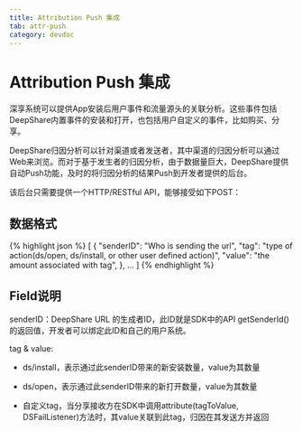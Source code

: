 ```yaml
---
title: Attribution Push 集成
tab: attr-push
category: devdoc
---
```

# Attribution Push 集成

深享系统可以提供App安装后用户事件和流量源头的关联分析。这些事件包括DeepShare内置事件的安装和打开，也包括用户自定义的事件，比如购买、分享。

DeepShare归因分析可以针对渠道或者发送者，其中渠道的归因分析可以通过Web来浏览。而对于基于发生者的归因分析，由于数据量巨大，DeepShare提供自动Push功能，及时的将归因分析的结果Push到开发者提供的后台。

该后台只需要提供一个HTTP/RESTful API，能够接受如下POST：

## 数据格式

{% highlight json %}
[
    {
        "senderID": "Who is sending the url",
        "tag": "type of action(ds/open, ds/install, or other user defined action)",
        "value": "the amount associated with tag",
    },
    ...
]
{% endhighlight %}

## Field说明
senderID：DeepShare URL 的生成者ID，此ID就是SDK中的API getSenderId() 的返回值，开发者可以绑定此ID和自己的用户系统。

tag & value:

- ds/install，表示通过此senderID带来的新安装数量，value为其数量

- ds/open，表示通过此senderID带来的新打开数量，value为其数量

- 自定义tag，当分享接收方在SDK中调用attribute(tagToValue, DSFailListener)方法时，其value关联到此tag，归因在其发送方并返回
